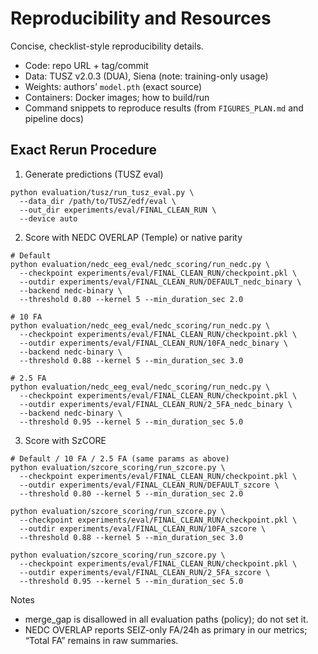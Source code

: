 # Reproducibility and Resources

Concise, checklist-style reproducibility details.

- Code: repo URL + tag/commit
- Data: TUSZ v2.0.3 (DUA), Siena (note: training-only usage)
- Weights: authors’ `model.pth` (exact source)
- Containers: Docker images; how to build/run
- Command snippets to reproduce results (from `FIGURES_PLAN.md` and pipeline docs)

## Exact Rerun Procedure

1) Generate predictions (TUSZ eval)
```
python evaluation/tusz/run_tusz_eval.py \
  --data_dir /path/to/TUSZ/edf/eval \
  --out_dir experiments/eval/FINAL_CLEAN_RUN \
  --device auto
```

2) Score with NEDC OVERLAP (Temple) or native parity
```
# Default
python evaluation/nedc_eeg_eval/nedc_scoring/run_nedc.py \
  --checkpoint experiments/eval/FINAL_CLEAN_RUN/checkpoint.pkl \
  --outdir experiments/eval/FINAL_CLEAN_RUN/DEFAULT_nedc_binary \
  --backend nedc-binary \
  --threshold 0.80 --kernel 5 --min_duration_sec 2.0

# 10 FA
python evaluation/nedc_eeg_eval/nedc_scoring/run_nedc.py \
  --checkpoint experiments/eval/FINAL_CLEAN_RUN/checkpoint.pkl \
  --outdir experiments/eval/FINAL_CLEAN_RUN/10FA_nedc_binary \
  --backend nedc-binary \
  --threshold 0.88 --kernel 5 --min_duration_sec 3.0

# 2.5 FA
python evaluation/nedc_eeg_eval/nedc_scoring/run_nedc.py \
  --checkpoint experiments/eval/FINAL_CLEAN_RUN/checkpoint.pkl \
  --outdir experiments/eval/FINAL_CLEAN_RUN/2_5FA_nedc_binary \
  --backend nedc-binary \
  --threshold 0.95 --kernel 5 --min_duration_sec 5.0
```

3) Score with SzCORE
```
# Default / 10 FA / 2.5 FA (same params as above)
python evaluation/szcore_scoring/run_szcore.py \
  --checkpoint experiments/eval/FINAL_CLEAN_RUN/checkpoint.pkl \
  --outdir experiments/eval/FINAL_CLEAN_RUN/DEFAULT_szcore \
  --threshold 0.80 --kernel 5 --min_duration_sec 2.0

python evaluation/szcore_scoring/run_szcore.py \
  --checkpoint experiments/eval/FINAL_CLEAN_RUN/checkpoint.pkl \
  --outdir experiments/eval/FINAL_CLEAN_RUN/10FA_szcore \
  --threshold 0.88 --kernel 5 --min_duration_sec 3.0

python evaluation/szcore_scoring/run_szcore.py \
  --checkpoint experiments/eval/FINAL_CLEAN_RUN/checkpoint.pkl \
  --outdir experiments/eval/FINAL_CLEAN_RUN/2_5FA_szcore \
  --threshold 0.95 --kernel 5 --min_duration_sec 5.0
```

Notes
- merge_gap is disallowed in all evaluation paths (policy); do not set it.
- NEDC OVERLAP reports SEIZ-only FA/24h as primary in our metrics; “Total FA” remains in raw summaries.

